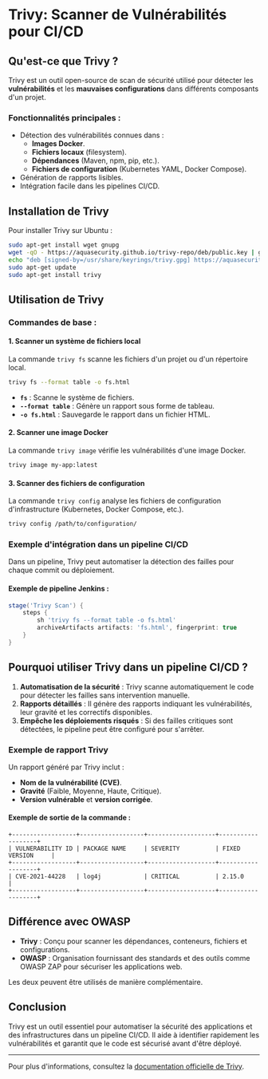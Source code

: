 # Trivy: Scanner de Vulnérabilités pour CI/CD

## Qu'est-ce que Trivy ?
Trivy est un outil open-source de scan de sécurité utilisé pour détecter les **vulnérabilités** et les **mauvaises configurations** dans différents composants d'un projet.

### Fonctionnalités principales :
- Détection des vulnérabilités connues dans :
  - **Images Docker**.
  - **Fichiers locaux** (filesystem).
  - **Dépendances** (Maven, npm, pip, etc.).
  - **Fichiers de configuration** (Kubernetes YAML, Docker Compose).
- Génération de rapports lisibles.
- Intégration facile dans les pipelines CI/CD.

## Installation de Trivy
Pour installer Trivy sur Ubuntu :

```bash
sudo apt-get install wget gnupg
wget -qO - https://aquasecurity.github.io/trivy-repo/deb/public.key | gpg --dearmor | sudo tee /usr/share/keyrings/trivy.gpg > /dev/null
echo "deb [signed-by=/usr/share/keyrings/trivy.gpg] https://aquasecurity.github.io/trivy-repo/deb generic main" | sudo tee -a /etc/apt/sources.list.d/trivy.list
sudo apt-get update
sudo apt-get install trivy
```

## Utilisation de Trivy

### Commandes de base :

#### 1. Scanner un système de fichiers local
La commande `trivy fs` scanne les fichiers d'un projet ou d'un répertoire local.

```bash
trivy fs --format table -o fs.html
```
- **`fs`** : Scanne le système de fichiers.
- **`--format table`** : Génère un rapport sous forme de tableau.
- **`-o fs.html`** : Sauvegarde le rapport dans un fichier HTML.

#### 2. Scanner une image Docker
La commande `trivy image` vérifie les vulnérabilités d'une image Docker.

```bash
trivy image my-app:latest
```

#### 3. Scanner des fichiers de configuration
La commande `trivy config` analyse les fichiers de configuration d'infrastructure (Kubernetes, Docker Compose, etc.).

```bash
trivy config /path/to/configuration/
```

### Exemple d'intégration dans un pipeline CI/CD
Dans un pipeline, Trivy peut automatiser la détection des failles pour chaque commit ou déploiement.

#### Exemple de pipeline Jenkins :
```groovy
stage('Trivy Scan') {
    steps {
        sh 'trivy fs --format table -o fs.html'
        archiveArtifacts artifacts: 'fs.html', fingerprint: true
    }
}
```

## Pourquoi utiliser Trivy dans un pipeline CI/CD ?

1. **Automatisation de la sécurité** : Trivy scanne automatiquement le code pour détecter les failles sans intervention manuelle.
2. **Rapports détaillés** : Il génère des rapports indiquant les vulnérabilités, leur gravité et les correctifs disponibles.
3. **Empêche les déploiements risqués** : Si des failles critiques sont détectées, le pipeline peut être configuré pour s'arrêter.

### Exemple de rapport Trivy
Un rapport généré par Trivy inclut :
- **Nom de la vulnérabilité (CVE)**.
- **Gravité** (Faible, Moyenne, Haute, Critique).
- **Version vulnérable** et **version corrigée**.

#### Exemple de sortie de la commande :
```
+------------------+------------------+-------------------+-------------------+
| VULNERABILITY ID | PACKAGE NAME     | SEVERITY          | FIXED VERSION     |
+------------------+------------------+-------------------+-------------------+
| CVE-2021-44228   | log4j            | CRITICAL          | 2.15.0            |
+------------------+------------------+-------------------+-------------------+
```

## Différence avec OWASP
- **Trivy** : Conçu pour scanner les dépendances, conteneurs, fichiers et configurations.
- **OWASP** : Organisation fournissant des standards et des outils comme OWASP ZAP pour sécuriser les applications web.

Les deux peuvent être utilisés de manière complémentaire.

## Conclusion
Trivy est un outil essentiel pour automatiser la sécurité des applications et des infrastructures dans un pipeline CI/CD. Il aide à identifier rapidement les vulnérabilités et garantit que le code est sécurisé avant d'être déployé.

---
Pour plus d'informations, consultez la [documentation officielle de Trivy](https://aquasecurity.github.io/trivy/).
